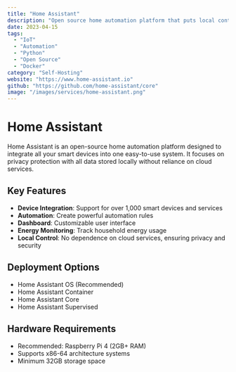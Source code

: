 ```yaml
---
title: "Home Assistant"
description: "Open source home automation platform that puts local control and privacy first"
date: 2023-04-15
tags:
  - "IoT"
  - "Automation"
  - "Python"
  - "Open Source"
  - "Docker"
category: "Self-Hosting"
website: "https://www.home-assistant.io"
github: "https://github.com/home-assistant/core"
image: "/images/services/home-assistant.png"
---
```


# Home Assistant

Home Assistant is an open-source home automation platform designed to integrate all your smart devices into one easy-to-use system. It focuses on privacy protection with all data stored locally without reliance on cloud services.

## Key Features

- **Device Integration**: Support for over 1,000 smart devices and services
- **Automation**: Create powerful automation rules
- **Dashboard**: Customizable user interface
- **Energy Monitoring**: Track household energy usage
- **Local Control**: No dependence on cloud services, ensuring privacy and security

## Deployment Options

- Home Assistant OS (Recommended)
- Home Assistant Container
- Home Assistant Core
- Home Assistant Supervised

## Hardware Requirements

- Recommended: Raspberry Pi 4 (2GB+ RAM)
- Supports x86-64 architecture systems
- Minimum 32GB storage space 